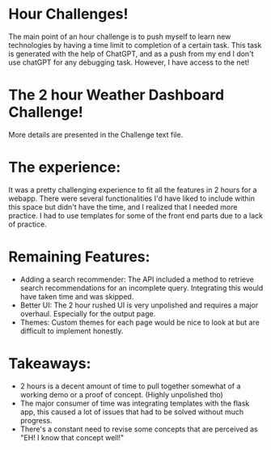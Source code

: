 # Hour Challenges!
The main point of an hour challenge is to push myself to learn new technologies by having a time limit to completion of a certain task.
This task is generated with the help of ChatGPT, and as a push from my end I don't use chatGPT for any debugging task. However, I have access to
the net!
# The 2 hour Weather Dashboard Challenge!
More details are presented in the Challenge text file. 
# The experience:
It was a pretty challenging experience to fit all the features in 2 hours for a webapp. There were several functionalities I'd have liked to include 
within this space but didn't have the time, and I realized that I needed more practice. I had to use templates for some of the front end parts due to a lack of practice.
# Remaining Features:
- Adding a search recommender: The API included a method to retrieve search recommendations for an incomplete query. Integrating this would have taken
  time and was skipped.
- Better UI: The 2 hour rushed UI is very unpolished and requires a major overhaul. Especially for the output page.
- Themes: Custom themes for each page would be nice to look at but are difficult to implement honestly.
# Takeaways:
- 2 hours is a decent amount of time to pull together somewhat of a working demo or a proof of concept. (Highly unpolished tho)
- The major consumer of time was integrating templates with the flask app, this caused a lot of issues that had to be solved without much progress.
- There's a constant need to revise some concepts that are perceived as "EH! I know that concept well!"
